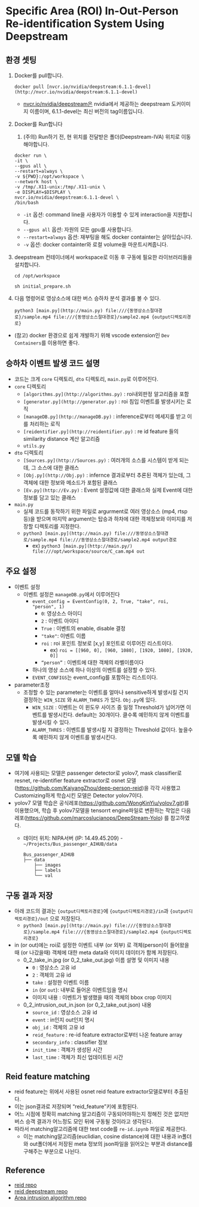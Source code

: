 # Specific Area (ROI) In-Out-Person Re-identification System Using Deepstream

## 환경 셋팅

1. Docker를 pull합니다. 
    
    `docker pull [nvcr.io/nvidia/deepstream:6.1.1-devel](http://nvcr.io/nvidia/deepstream:6.1.1-devel)` 
    
    - [nvcr.io/nvidia/deepstream은](http://nvcr.io/nvidia/deepstream은) nvidia에서 제공하는 deepstream 도커이미지 이름이며, 6.1.1-devel는 최신 버전의 tag이름입니다.
2. Docker를 Run합니다
    1. (주의) Run하기 전, 현 위치를 전달받은 폴더(Deepstream-IVA) 위치로 이동해야합니다.
    
    ```
    docker run \
    -it \
    --gpus all \
    --restart=always \
    -v ${PWD}:/opt/workspace \
    --network host \
    -v /tmp/.X11-unix:/tmp/.X11-unix \
    -e DISPLAY=$DISPLAY \
    nvcr.io/nvidia/deepstream:6.1.1-devel \
    /bin/bash
    ```
    
    - `-it` 옵션: command line을 사용자가 이용할 수 있게 interaction을 지원합니다.
    - `--gpus all` 옵션: 자원의 모든 gpu를 사용합니다.
    - `--restart=always` 옵션: 재부팅을 해도 docker containter는 살아있습니다.
    - `-v` 옵션: docker containter와 로컬 volume을 마운트시켜줍니다.
3. deepstream 컨테이너에서 workspace로 이동 후 구동에 필요한 라이브러리들을 설치합니다.
    
    `cd /opt/workspace`
    
    `sh initial_prepare.sh`
    
4. 다음 명령어로 영상소스에 대한 버스 승하차 분석 결과를 볼 수 있다.
    
    `python3 [main.py](http://main.py) file:///{동영상소스절대경로}/sample.mp4 file:///{동영상소스절대경로}/sample2.mp4 {output디렉토리경로}`
    
- (참고) docker 환경으로 쉽게 개발하기 위해 vscode extension인 `Dev Containers`를 이용하면 좋다.

## 승하차 이벤트 발생 코드 설명

- 코드는 크게 `core` 디렉토리, `dto` 디렉토리, `main.py`로 이루어진다.
- `core` 디렉토리
    - `[algorithms.py](http://algorithms.py)` : roi내외판정 알고리즘을 포함
    - `[generator.py](http://generator.py)` : roi 침입 이벤트를 발생시키는 로직
    - `[manageDB.py](http://manageDB.py)` : inference로부터 메세지를 받고 이를 처리하는 로직
    - `[reidentifier.py](http://reidentifier.py)`  : re id feature 들의 similarity distance 계산 알고리즘
    - `utils.py`
- `dto` 디렉토리
    - `[Sources.py](http://Sources.py)` : 여러개의 소스를 시스템이 받게 되는데, 그 소스에 대한 클래스
    - `[Obj.py](http://Obj.py)` : infernce 결과로부터 추론된 객체가 있는데, 그 객체에 대한 정보와 메소드가 포함된 클래스
    - `[Ev.py](http://Ev.py)` : Event 설정값에 대한 클래스와 실제 Event에 대한 정보를 담고 있는 클래스
- `main.py`
    - 실제 코드를 동작하기 위한 파일로 argurment로 여러 영상소스 (mp4, rtsp 등)을 받으며 마지막 argument는 탑승과 하차에 대한 객체정보와 이미지를 저장할 디렉토리를 지정한다.
    - `python3 [main.py](http://main.py) file:///동영상소스절대경로/sample.mp4 file:///동영상소스절대경로/sample2.mp4 output경로`
        - ex) `python3 [main.py](http://main.py/) file:///opt/workspace/source/C_cam.mp4 out`

## 주요 설정

- 이벤트 설정
    - 이벤트 설정은 `manageDB.py`에서 이루어진다
        - `event_config = EventConfig(0, 2, True, "take", roi, "person", 1)`
            - `0`: 영상소스 아이디
            - `2` : 이벤트 아이디
            - `True` : 이벤트의 enable, disable 결정
            - `"take"`: 이벤트 이름
            - `roi` : roi 포인트 정보로 [x,y] 포인트로 이루어진 리스트이다.
                - ex) `roi = [[960, 0], [960, 1080], [1920, 1080], [1920, 0]]`
            - `“person”` : 이벤트에 대한 객체의 라벨이름이다
        - 하나의 영상 소스에 하나 이상의 이벤트를 설정할 수 있다.
        - `EVENT_CONFIGS`는 event_config를 포함하는 리스트이다.
- parameter조정
    - 조정할 수 있는 parameter는 이벤트를 얼마나 sensitive하게 발생시킬 건지 결정하는 `WIN_SIZE` 와 `ALARM_THRES` 가 있다. `Obj.py`에 있다.
        - `WIN_SIZE` : 이벤트는 이 윈도우 사이즈 중 일정 Threshold가 넘어가면 이벤트를 발생시킨다. default는 30개이다. 클수록 예민하지 않게 이벤트를 발생시킬 수 있다.
        - `ALARM_THRES` : 이벤트를 발생시킬 지 결정하는 Threshold 값이다. 높을수록 예민하지 않게 이벤트를 발생시킨다.

## 모델 학습

- 여기에 사용되는 모델은 passenger detector로 yolov7, mask classifier로 resnet, re-identifier feature extractor로 osnet 모델(https://github.com/KaiyangZhou/deep-person-reid)을 각각 사용했고 Customizing하게 학습시킨 모델은 Detector yolov7이다.
- yolov7 모델 학습은 공식레포(https://github.com/WongKinYiu/yolov7.git)를 이용했으며, 학습 후 yolov7모델을 tensorrt engine파일로 변환하는 작업은 다음 레포(https://github.com/marcoslucianops/DeepStream-Yolo) 를 참고하였다.
    - 데이터 위치: NIPA서버 (IP: 14.49.45.209) - `~/Projects/Bus_passenger_AIHUB/data`
        
        ```
        Bus_passenger_AIHUB
        ├── data
            ├── images
            ├── labels
            └── val
        ```
        

## 구동 결과 저장

- 아래 코드의 결과는 `{output디렉토리경로}`에 `{output디렉토리경로}/in`과 `{output디렉토리경로}/out` 으로 저장된다.
    - `python3 [main.py](http://main.py) file:///{동영상소스절대경로}/sample.mp4 file:///{동영상소스절대경로}/sample2.mp4 {output디렉토리경로}`
- in (or out)에는 roi로 설정한 이벤트 내부 (or 외부) 로 객체(person)이 들어왔을 때 (or 나갔을때) 객체에 대한 meta data와 이미지 데이터가 함께 저장된다.
    - 0_2_take_in.jpg (or 0_2_take_out.jpg) 이름 설명 및 이미지 내용
        - `0` : 영상소스 고유 id
        - `2` : 객체의 고유 id
        - `take` : 설정한 이벤트 이름
        - `in` (or `out`): 내부로 들어온 이벤트임을 명시
        - 이미지 내용 : 이벤트가 발생했을 때의 객체의 bbox crop 이미지
    - 0_2_intrusion_out_in.json (or 0_2_take_out.json) 내용
        - `source_id` : 영상소스 고유 id
        - `event` : in인지 out인지 명시
        - `obj_id` : 객체의 고유 id
        - `reid_feature` : re-id feature extractor로부터 나온 feature array
        - `secondary_info` : classifier 정보
        - `init_time` : 객체가 생성된 시간
        - `last_time` : 객체가 최신 업데이트된 시간

## Reid feature matching

- reid feature는 위에서 사용된 osnet reid feature extractor모델로부터 추출된다.
- 이는 json결과로 저장되며 “reid_feature”키에 포함된다.
- 어느 시점에 정확히 matching 알고리즘이 구동되어야하는지 정해진 것은 없지만 버스 승객 결과가 어느정도 모인 뒤에 구동될 것이라고 생각된다.
- 따라서 matching알고리즘에 대한 test code를 `re-id.ipynb` 파일로 제공한다.
    - 이는 matching알고리즘(euclidian, cosine distance)에 대한 내용과 in폴더와 out폴더에서 저장된 meta 정보의 json파일을 읽어오는 부분과 distance를 구해주는 부분으로 나뉜다.

## Reference
- [reid repo](https://github.com/KaiyangZhou/deep-person-reid)
- [reid deepstream repo](https://github.com/ml6team/deepstream-python)
- [Area intrusion algorithm repo](https://github.com/yas-sim/object-tracking-line-crossing-area-intrusion)